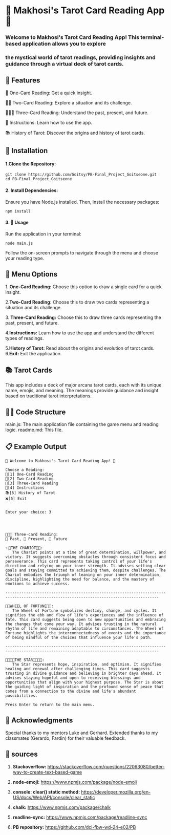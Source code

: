 # 📖 Makhosi's Tarot Card Reading App 🌟

### Welcome to Makhosi's Tarot Card Reading App! This terminal-based application allows you to explore

### the mystical world of tarot readings, providing insights and guidance through a virtual deck of tarot cards.

## 🌟 Features

🔮 One-Card Reading: Get a quick insight.

🔮🔮 Two-Card Reading: Explore a situation and its challenge.

🔮🔮🔮 Three-Card Reading: Understand the past, present, and future.

📜 Instructions: Learn how to use the app.

📚 History of Tarot: Discover the origins and history of tarot cards.

## 🚀 Installation

#### 1.Clone the Repository:

```
git clone https://github.com/Goitsy/PB-Final_Project_Goitseone.git
cd PB-Final_Project_Goitseone
```

#### 2. Install Dependencies:

Ensure you have Node.js installed. Then, install the necessary packages:

```
npm install
```

#### 3. 📝 Usage

Run the application in your terminal:

```
node main.js
```

Follow the on-screen prompts to navigate through the menu and choose your reading type.

## 📜 Menu Options

1.<b> One-Card Reading:</b> Choose this option to draw a single card for a quick insight.

2.<b>Two-Card Reading:</b> Choose this to draw two cards representing a situation and its challenge.

3.<b> Three-Card Reading:</b> Choose this to draw three cards representing the past, present, and future.

4.<b>Instructions:</b> Learn how to use the app and understand the different types of readings.

5.<b>History of Tarot:</b> Read about the origins and evolution of tarot cards. 6.<b>Exit:</b> Exit the application.

## 📚 Tarot Cards

This app includes a deck of major arcana tarot cards, each with its unique name, emojis, and meaning. The meanings provide guidance and insight based on traditional tarot interpretations.

## 👨‍💻 Code Structure

main.js: The main application file containing the game menu and reading logic.
readme.md: This file.

## 📋 Example Output

```
🔮 Welcome to Makhosi's Tarot Card Reading App! 🔮

Choose a Reading:
🔮[1] One-Card Reading
🔮[2] Two-Card Reading
🔮[3] Three-Card Reading
📜[4] Instructions
📚[5] History of Tarot
❌[6] Exit


Enter your choice: 3




🔮🔮🔮 Three-card Reading:
🔸 Past, 🔸 Present, 🔸 Future

✨🚂THE CHARIOT🚂✨:
   The Chariot points at a time of great determination, willpower, and victory. It suggests overcoming obstacles through consistent focus and perseverance. This card represents taking control of your life's direction and relying on your inner strength. It advises setting clear goals and staying committed to achieving them, despite challenges. The Chariot embodies the triumph of leaning on your inner determination, discipline, highlighting the need for balance, and the mastery of emotions to achieve success.

-----------------------------------------------------------------------------------------------------------------------------------------

🛞🌀WHEEL OF FORTUNE🛞🌀:
   The Wheel of Fortune symbolizes destiny, change, and cycles. It signifies the ebb and flow of life's experiences and the influence of fate. This card suggests being open to new opportunities and embracing the changes that come your way. It advises trusting in the natural rhythm of life and remaining adaptable to circumstances. The Wheel of Fortune highlights the interconnectedness of events and the importance of being mindful of the choices that influence your life's path.

-----------------------------------------------------------------------------------------------------------------------------------------

🌠🌠🌟🌟THE STAR🌟🌟🌠🌠:
   The Star represents hope, inspiration, and optimism. It signifies healing and renewal after challenging times. This card suggests trusting in divine guidance and believing in brighter days ahead. It advises staying hopeful and open to receiving blessings and opportunities that align with your highest purpose. The Star is about the guiding light of inspiration and the profound sense of peace that comes from a connection to the divine and life's abundant possibilities.

Press Enter to return to the main menu.

```

## 🙏 Acknowledgments

Special thanks to my mentors Luke and Gerhard.
Extended thanks to my classmates (Gerardo, Fardin) for their valuable feedback.

## 📖 sources

1. <b>Stackoverflow:</b>
   https://stackoverflow.com/questions/22063080/better-way-to-create-text-based-game

2. <b>node-emoji:</b> https://www.npmjs.com/package/node-emoji

3. <b>console: clear() static method:</b> https://developer.mozilla.org/en-US/docs/Web/API/console/clear_static

4. <b>chalk:</b> https://www.npmjs.com/package/chalk

5. <b>readline-sync:</b> https://www.npmjs.com/package/readline-sync

6. <b>PB repository:</b> https://github.com/dci-fbw-wd-24-e02/PB
